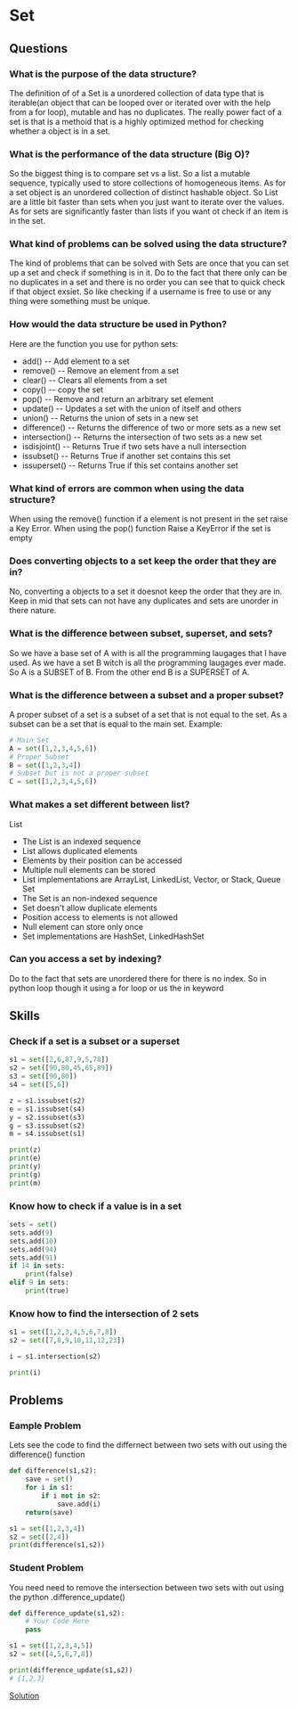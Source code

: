 # Set

## Questions
###	What is the purpose of the data structure?
The definition of of a Set is a unordered collection of data type that is iterable(an object that can be looped over  or iterated over with the help from a for loop), mutable and has no duplicates. The really power fact of a set is that is a methoid that is a highly optimized method for checking whether a object is in a set.

###	What is the performance of the data structure (Big O)?
So the biggest thing is to compare set vs a list. So a list a mutable sequence, typically used to store collections of homogeneous items. As for a set object is an unordered collection of distinct hashable object. So List are a little bit faster than sets when you just want to iterate over the values. As for sets are significantly faster than lists if you want ot check if an item is in the set. 

### What kind of problems can be solved using the data structure?
The kind of problems that can be solved with Sets are once that you can set up a set and check if something is in it. Do to the fact that there only can be no duplicates in a set and there is no order you can see that to quick check if that object exsiet. So like checking if a username is free to use or any thing were something must be unique.

###	How would the data structure be used in Python?
Here are the function you use for python sets:
* add() -- Add element to a set
* remove() -- Remove an element from a set
* clear() -- Clears all elements from a set
* copy() -- copy the set
* pop() -- Remove and return an arbitrary set element
* update() -- Updates a set with the union of itself and others
* union() -- Returns the union of sets in a new set
* difference() -- Returns the difference of two or more sets as a new set
* intersection() -- Returns the intersection of two sets as a new set
* isdisjoint() -- Returns True if two sets have a null intersection
* issubset() -- Returns True if another set contains this set
* issuperset() -- Returns True if this set contains another set


###	What kind of errors are common when using the data structure?
When using the remove()  function if a element is not present in the set raise a Key Error.
When using the pop() function Raise a KeyError if the set is empty

###	Does converting objects to a set keep the order that they are in?
No, converting a objects to a set it doesnot keep the order that they are in. Keep in mid that sets can not have any duplicates and sets are unorder in there nature.
###	What is the difference between subset, superset, and sets?
So we have a base set of A with is all the programming laugages that I have used. As we have a set B witch is all the programming laugages ever made. So A is a SUBSET of B. From the other end B is a SUPERSET of A. 
###	What is the difference between a subset and a proper subset?
A proper subset of a set is a subset of a set that is not equal to the set.
As a subset can be a set that is equal to the main set.
Example:
```python
# Main Set
A = set([1,2,3,4,5,6])
# Proper Subset
B = set([1,2,3,4])
# Subset but is not a proper subset
C = set([1,2,3,4,5,6])
```
###	What makes a set different between list?
List
* The List is an indexed sequence 
* List allows duplicated elements
* Elements by their position can be accessed
* Multiple null elements can be stored
* List implementations are ArrayList, LinkedList, Vector, or Stack, Queue
Set
* The Set is an non-indexed sequence
* Set doesn't allow duplicate elements
* Position access to elements is not allowed
* Null element can store only once
* Set implementations are HashSet, LinkedHashSet

###	Can you access a set by indexing?
Do to the fact that sets are unordered there for there is no index. So in python loop though it using a for loop or us the in keyword

## Skills

###	Check if a set is a subset or a superset
```python
s1 = set([2,6,87,9,5,78])
s2 = set([90,80,45,65,89])
s3 = set([90,80])
s4 = set([5,6])

z = s1.issubset(s2)
e = s1.issubset(s4)
y = s2.issubset(s3)
g = s3.issubset(s2)
m = s4.issubset(s1)

print(z)
print(e)
print(y)
print(g)
print(m)
```
###	Know how to check if a value is in a set
```python
sets = set()
sets.add(9)
sets.add(10)
sets.add(94)
sets.add(91)
if 14 in sets:
    print(false)
elif 9 in sets:
    print(true)

```
###	Know how to find the intersection of 2 sets
```python
s1 = set([1,2,3,4,5,6,7,8])
s2 = set([7,8,9,10,11,12,23]) 

i = s1.intersection(s2)

print(i)
```

## Problems
### Eample Problem
Lets see the code to find the differnect between two sets with out using the difference() function
```python
def difference(s1,s2):
    save = set()
    for i in s1:
        if i not in s2:
            save.add(i)
    return(save)

s1 = set([1,2,3,4])
s2 = set([2,4])
print(difference(s1,s2))


```
### Student Problem 
You need need to remove the intersection between two sets with out using the python .difference_update()
```python
def difference_update(s1,s2):
    # Your Code Here
    pass

s1 = set([1,2,3,4,5])
s2 = set([4,5,6,7,8])

print(difference_update(s1,s2))
# {1,2,3}

```
[Solution](Set_Student_Problem_Solution.py) 